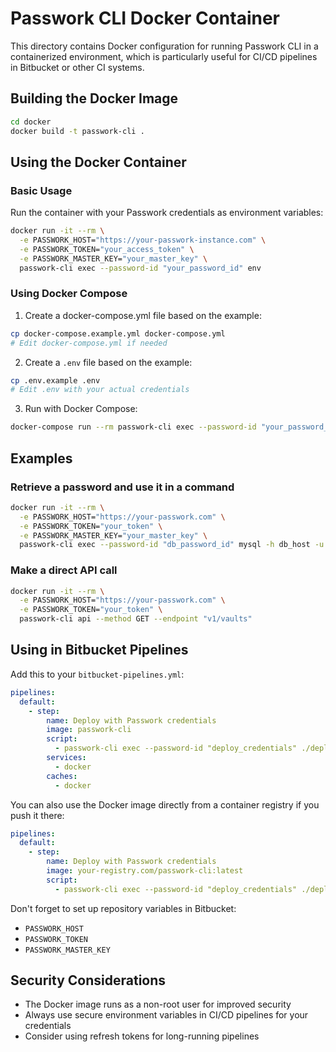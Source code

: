 # Passwork CLI Docker Container

This directory contains Docker configuration for running Passwork CLI in a containerized environment, which is particularly useful for CI/CD pipelines in Bitbucket or other CI systems.

## Building the Docker Image

```bash
cd docker
docker build -t passwork-cli .
```

## Using the Docker Container

### Basic Usage

Run the container with your Passwork credentials as environment variables:

```bash
docker run -it --rm \
  -e PASSWORK_HOST="https://your-passwork-instance.com" \
  -e PASSWORK_TOKEN="your_access_token" \
  -e PASSWORK_MASTER_KEY="your_master_key" \
  passwork-cli exec --password-id "your_password_id" env
```

### Using Docker Compose

1. Create a docker-compose.yml file based on the example:

```bash
cp docker-compose.example.yml docker-compose.yml
# Edit docker-compose.yml if needed
```

2. Create a `.env` file based on the example:

```bash
cp .env.example .env
# Edit .env with your actual credentials
```

3. Run with Docker Compose:

```bash
docker-compose run --rm passwork-cli exec --password-id "your_password_id" env
```

## Examples

### Retrieve a password and use it in a command

```bash
docker run -it --rm \
  -e PASSWORK_HOST="https://your-passwork.com" \
  -e PASSWORK_TOKEN="your_token" \
  -e PASSWORK_MASTER_KEY="your_master_key" \
  passwork-cli exec --password-id "db_password_id" mysql -h db_host -u admin -p$DB_PASSWORD db_name
```

### Make a direct API call

```bash
docker run -it --rm \
  -e PASSWORK_HOST="https://your-passwork.com" \
  -e PASSWORK_TOKEN="your_token" \
  passwork-cli api --method GET --endpoint "v1/vaults"
```

## Using in Bitbucket Pipelines

Add this to your `bitbucket-pipelines.yml`:

```yaml
pipelines:
  default:
    - step:
        name: Deploy with Passwork credentials
        image: passwork-cli
        script:
          - passwork-cli exec --password-id "deploy_credentials" ./deploy.sh
        services:
          - docker
        caches:
          - docker
```

You can also use the Docker image directly from a container registry if you push it there:

```yaml
pipelines:
  default:
    - step:
        name: Deploy with Passwork credentials
        image: your-registry.com/passwork-cli:latest
        script:
          - passwork-cli exec --password-id "deploy_credentials" ./deploy.sh
```

Don't forget to set up repository variables in Bitbucket:
- `PASSWORK_HOST`
- `PASSWORK_TOKEN`
- `PASSWORK_MASTER_KEY`

## Security Considerations

- The Docker image runs as a non-root user for improved security
- Always use secure environment variables in CI/CD pipelines for your credentials
- Consider using refresh tokens for long-running pipelines 